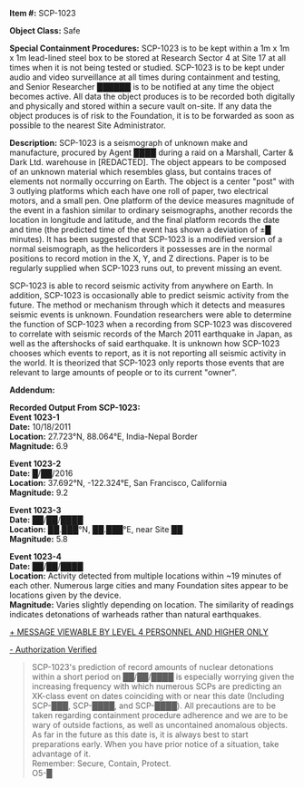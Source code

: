 **Item #:** SCP-1023

**Object Class:** Safe

**Special Containment Procedures:** SCP-1023 is to be kept within a 1m x 1m x 1m lead-lined steel box to be stored at Research Sector 4 at Site 17 at all times when it is not being tested or studied. SCP-1023 is to be kept under audio and video surveillance at all times during containment and testing, and Senior Researcher ██████ is to be notified at any time the object becomes active. All data the object produces is to be recorded both digitally and physically and stored within a secure vault on-site. If any data the object produces is of risk to the Foundation, it is to be forwarded as soon as possible to the nearest Site Administrator.

**Description:** SCP-1023 is a seismograph of unknown make and manufacture, procured by Agent ████ during a raid on a Marshall, Carter & Dark Ltd. warehouse in \[REDACTED\]. The object appears to be composed of an unknown material which resembles glass, but contains traces of elements not normally occurring on Earth. The object is a center "post" with 3 outlying platforms which each have one roll of paper, two electrical motors, and a small pen. One platform of the device measures magnitude of the event in a fashion similar to ordinary seismographs, another records the location in longitude and latitude, and the final platform records the date and time (the predicted time of the event has shown a deviation of ±█ minutes). It has been suggested that SCP-1023 is a modified version of a normal seismograph, as the helicorders it possesses are in the normal positions to record motion in the X, Y, and Z directions. Paper is to be regularly supplied when SCP-1023 runs out, to prevent missing an event.

SCP-1023 is able to record seismic activity from anywhere on Earth. In addition, SCP-1023 is occasionally able to predict seismic activity from the future. The method or mechanism through which it detects and measures seismic events is unknown. Foundation researchers were able to determine the function of SCP-1023 when a recording from SCP-1023 was discovered to correlate with seismic records of the March 2011 earthquake in Japan, as well as the aftershocks of said earthquake. It is unknown how SCP-1023 chooses which events to report, as it is not reporting all seismic activity in the world. It is theorized that SCP-1023 only reports those events that are relevant to large amounts of people or to its current "owner".

**Addendum:**

**Recorded Output From SCP-1023:**  
**Event 1023-1**  
**Date:** 10/18/2011  
**Location:** 27.723°N, 88.064°E, India-Nepal Border  
**Magnitude:** 6.9

**Event 1023-2**  
**Date:** █/██/2016  
**Location:** 37.692°N, -122.324°E, San Francisco, California  
**Magnitude:** 9.2

**Event 1023-3**  
**Date:** ██/██/████  
**Location:** ██.███°N, ██.███°E, near Site ██  
**Magnitude:** 5.8

**Event 1023-4**  
**Date:** ██/██/████  
**Location:** Activity detected from multiple locations within ~19 minutes of each other. Numerous large cities and many Foundation sites appear to be locations given by the device.  
**Magnitude:** Varies slightly depending on location. The similarity of readings indicates detonations of warheads rather than natural earthquakes.

[+ MESSAGE VIEWABLE BY LEVEL 4 PERSONNEL AND HIGHER ONLY](javascript:;)

[\- Authorization Verified](javascript:;)

> SCP-1023's prediction of record amounts of nuclear detonations within a short period on ██/██/████ is especially worrying given the increasing frequency with which numerous SCPs are predicting an XK-class event on dates coinciding with or near this date (Including SCP-███, SCP-████, and SCP-████). All precautions are to be taken regarding containment procedure adherence and we are to be wary of outside factions, as well as uncontained anomalous objects. As far in the future as this date is, it is always best to start preparations early. When you have prior notice of a situation, take advantage of it.  
> Remember: Secure, Contain, Protect.  
> O5-█